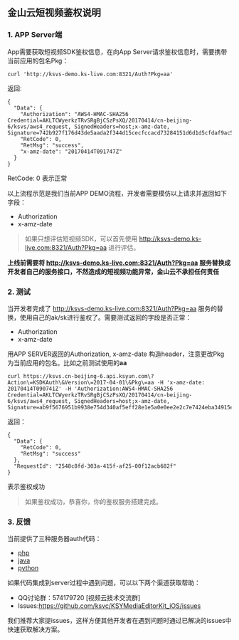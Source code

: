
## 金山云短视频鉴权说明

### 1. APP Server端

App需要获取短视频SDK鉴权信息，在向App Server请求鉴权信息时，需要携带当前应用的包名Pkg：

`curl 'http://ksvs-demo.ks-live.com:8321/Auth?Pkg=aa'`

返回:

```
{
  "Data": {
    "Authorization": "AWS4-HMAC-SHA256 Credential=AKLTCWyerkzTRvSRgBjCSzPsXQ/20170414/cn-beijing-6/ksvs/aws4_request, SignedHeaders=host;x-amz-date, Signature=742b927f176d43de5aada2f344d15cecfccacd73284151d6d1d5cfdaf9ac583f",
    "RetCode": 0,
    "RetMsg": "success",
    "x-amz-date": "20170414T091747Z"
  }
}
```
RetCode: 0 表示正常


以上流程示范是我们当前APP DEMO流程，开发者需要模仿以上请求并返回如下字段：
* Authorization
* x-amz-date

> 如果只想评估短视频SDK，可以首先使用 http://ksvs-demo.ks-live.com:8321/Auth?Pkg=aa 进行评估。

**上线前需要将 http://ksvs-demo.ks-live.com:8321/Auth?Pkg=aa 服务替换成开发者自己的服务接口，不然造成的短视频功能异常，金山云不承担任何责任**

### 2. 测试
当开发者完成了 http://ksvs-demo.ks-live.com:8321/Auth?Pkg=aa 服务的替换，使用自己的ak/sk进行鉴权了。需要测试返回的字段是否正常：
* Authorization
* x-amz-date


用APP SERVER返回的Authorization, x-amz-date 构造header，注意更改Pkg 为当前应用的包名。比如之前测试使用的**aa**

```
curl https://ksvs.cn-beijing-6.api.ksyun.com\?Action\=KSDKAuth\&Version\=2017-04-01\&Pkg\=aa -H 'x-amz-date: 20170414T090741Z' -H 'Authorization:AWS4-HMAC-SHA256 Credential=AKLTCWyerkzTRvSRgBjCSzPsXQ/20170414/cn-beijing-6/ksvs/aws4_request, SignedHeaders=host;x-amz-date, Signature=ab9f5676951b9938e754d340af5eff28e1e5a0e0ee2e2c7e7424eba34915e236'
```

返回：
```
{
  "Data": {
    "RetCode": 0,
    "RetMsg": "success"
  },
  "RequestId": "2548c8fd-303a-415f-af25-00f12acb682f"
}
```

表示鉴权成功

> 如果鉴权成功，恭喜你，你的鉴权服务搭建完成。

### 3. 反馈
当前提供了三种服务器auth代码：
* [php](php/auth)
* [java](java/auth)
* [python](python/auth)

如果代码集成到server过程中遇到问题，可以以下两个渠道获取帮助：
* QQ讨论群：574179720 [视频云技术交流群] 
* Issues:<https://github.com/ksvc/KSYMediaEditorKit_iOS/issues>

我们推荐大家提issues，这样方便其他开发者在遇到问题时通过已解决的issues中快速获取解决方案。
